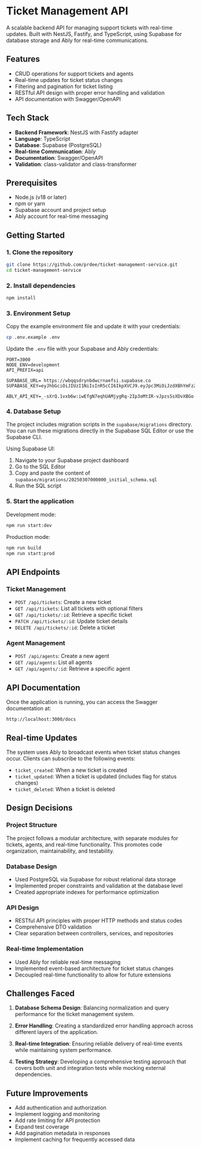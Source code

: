 # Ticket Management API

A scalable backend API for managing support tickets with real-time updates. Built with NestJS, Fastify, and TypeScript, using Supabase for database storage and Ably for real-time communications.

## Features

- CRUD operations for support tickets and agents
- Real-time updates for ticket status changes
- Filtering and pagination for ticket listing
- RESTful API design with proper error handling and validation
- API documentation with Swagger/OpenAPI

## Tech Stack

- **Backend Framework**: NestJS with Fastify adapter
- **Language**: TypeScript
- **Database**: Supabase (PostgreSQL)
- **Real-time Communication**: Ably
- **Documentation**: Swagger/OpenAPI
- **Validation**: class-validator and class-transformer

## Prerequisites

- Node.js (v18 or later)
- npm or yarn
- Supabase account and project setup
- Ably account for real-time messaging

## Getting Started

### 1. Clone the repository

```bash
git clone https://github.com/prdee/ticket-management-service.git
cd ticket-management-service
```

### 2. Install dependencies

```bash
npm install
```

### 3. Environment Setup

Copy the example environment file and update it with your credentials:

```bash
cp .env.example .env
```

Update the `.env` file with your Supabase and Ably credentials:

```
PORT=3000
NODE_ENV=development
API_PREFIX=api

SUPABASE_URL= https://wbqqsdrynbdwcrnaefsi.supabase.co
SUPABASE_KEY=eyJhbGciOiJIUzI1NiIsInR5cCI6IkpXVCJ9.eyJpc3MiOiJzdXBhYmFzZSIsInJlZiI6IndicXFzZHJ5bmJkd2NybmFlZnNpIiwicm9sZSI6ImFub24iLCJpYXQiOjE3NDEzNjY2NzcsImV4cCI6MjA1Njk0MjY3N30.o2qwlmjsyBEHSDL0jpKtdzHxluQv0CtOY0KVMg9DXD8

ABLY_API_KEY=_-sXrQ.1vxb6w:iwEfgN7eqhUAMjygRq-2Ip3oMtIR-vJpzsSsXDvXBGo
```

### 4. Database Setup

The project includes migration scripts in the `supabase/migrations` directory. You can run these migrations directly in the Supabase SQL Editor or use the Supabase CLI.

Using Supabase UI:
1. Navigate to your Supabase project dashboard
2. Go to the SQL Editor
3. Copy and paste the content of `supabase/migrations/20250307000000_initial_schema.sql`
4. Run the SQL script

### 5. Start the application

Development mode:
```bash
npm run start:dev
```

Production mode:
```bash
npm run build
npm run start:prod
```

## API Endpoints

### Ticket Management

- `POST /api/tickets`: Create a new ticket
- `GET /api/tickets`: List all tickets with optional filters
- `GET /api/tickets/:id`: Retrieve a specific ticket
- `PATCH /api/tickets/:id`: Update ticket details
- `DELETE /api/tickets/:id`: Delete a ticket

### Agent Management

- `POST /api/agents`: Create a new agent
- `GET /api/agents`: List all agents
- `GET /api/agents/:id`: Retrieve a specific agent

## API Documentation

Once the application is running, you can access the Swagger documentation at:

```
http://localhost:3000/docs
```

## Real-time Updates

The system uses Ably to broadcast events when ticket status changes occur. Clients can subscribe to the following events:

- `ticket_created`: When a new ticket is created
- `ticket_updated`: When a ticket is updated (includes flag for status changes)
- `ticket_deleted`: When a ticket is deleted

## Design Decisions

### Project Structure

The project follows a modular architecture, with separate modules for tickets, agents, and real-time functionality. This promotes code organization, maintainability, and testability.

### Database Design

- Used PostgreSQL via Supabase for robust relational data storage
- Implemented proper constraints and validation at the database level
- Created appropriate indexes for performance optimization

### API Design

- RESTful API principles with proper HTTP methods and status codes
- Comprehensive DTO validation
- Clear separation between controllers, services, and repositories

### Real-time Implementation

- Used Ably for reliable real-time messaging
- Implemented event-based architecture for ticket status changes
- Decoupled real-time functionality to allow for future extensions

## Challenges Faced

1. **Database Schema Design**: Balancing normalization and query performance for the ticket management system.

2. **Error Handling**: Creating a standardized error handling approach across different layers of the application.

3. **Real-time Integration**: Ensuring reliable delivery of real-time events while maintaining system performance.

4. **Testing Strategy**: Developing a comprehensive testing approach that covers both unit and integration tests while mocking external dependencies.

## Future Improvements

- Add authentication and authorization
- Implement logging and monitoring
- Add rate limiting for API protection
- Expand test coverage
- Add pagination metadata in responses
- Implement caching for frequently accessed data